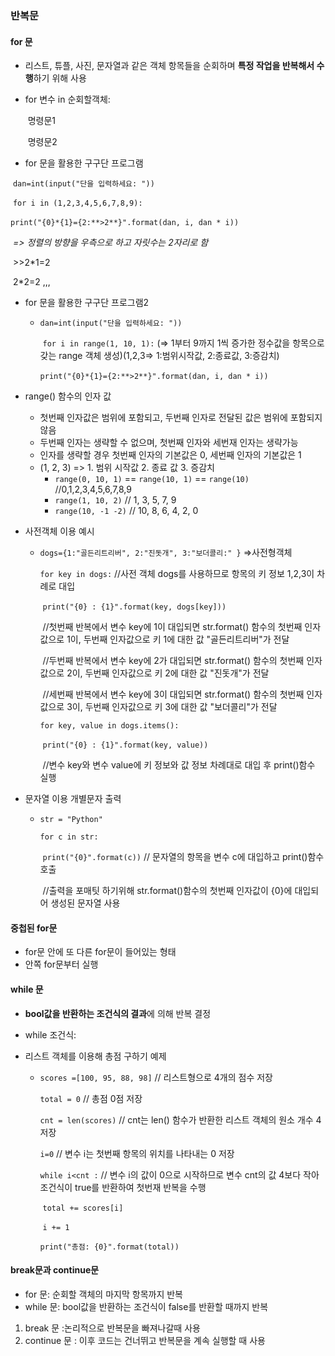 ### 반복문

#### for 문

- 리스트, 튜플, 사진, 문자열과 같은 객체 항목들을 순회하며 **특정 작업을 반복해서 수행**하기 위해 사용

- for 변수 in 순회할객체:

  ​		명령문1

  ​		명령문2

-  for 문을 활용한 구구단 프로그램

  ​	`dan=int(input("단을 입력하세요: "))`

  ​	`for i in (1,2,3,4,5,6,7,8,9):`

  ​			`print("{0}*{1}={2:**>2**}".format(dan, i, dan * i))`

  ​											*=> 정렬의 방향을 우측으로 하고 자릿수는 2자리로 함*

  ​	>>2*1=2

​				2*2=2 ,,,

- for 문을 활용한 구구단 프로그램2

  - `dan=int(input("단을 입력하세요: "))`

    ​	`for i in range(1, 10, 1):`     (=> 1부터 9까지 1씩 증가한 정수값을 항목으로 갖는 range 객체 생성)(1,2,3=> 1:범위시작값, 2:종료값, 3:증감치)

    ​			`print("{0}*{1}={2:**>2**}".format(dan, i, dan * i))`

- range() 함수의 인자 값

  - 첫번째 인자값은 범위에 포함되고, 두번째 인자로 전달된 값은 범위에 포함되지 않음
  - 두번째 인자는 생략할 수 없으며, 첫번째 인자와 세번재 인자는 생략가능
  - 인자를 생략할 경우 첫번째 인자의 기본값은 0, 세번째 인자의 기본값은 1
  - (1, 2, 3) => 1. 범위 시작값  2. 종료 값  3. 증감치
    - `range(0, 10, 1)` == `range(10, 1)` == `range(10)` //0,1,2,3,4,5,6,7,8,9
    - `range(1, 10, 2)` // 1, 3, 5, 7, 9
    - `range(10, -1 -2)` // 10, 8, 6, 4, 2, 0

- 사전객체 이용 예시

  - `dogs={1:"골든리트리버", 2:"진돗개", 3:"보더콜리:" }`   =>사전형객체

    `for key in dogs:`  //사전 객체 dogs를 사용하므로 항목의 키 정보 1,2,3이 차례로 대입

    ​		`print("{0} : {1}".format(key, dogs[key]))`

    ​			//첫번째 반복에서 변수 key에 1이 대입되면 str.format() 함수의 첫번째 인자 값으로 1이, 두번째 인자값으로 키 1에 대한 값 "골든리트리버"가 전달

    ​			//두번째 반복에서 변수 key에 2가 대입되면 str.format() 함수의 첫번째 인자 값으로 2이, 두번째 인자값으로 키 2에 대한 값 "진돗개"가 전달

    ​			//세번째 반복에서 변수 key에 3이 대입되면 str.format() 함수의 첫번째 인자 값으로 3이, 두번째 인자값으로 키 3에 대한 값 "보더콜리"가 전달

    `for key, value in dogs.items():`

    ​		`print("{0} : {1}".format(key, value))`

    ​				//변수 key와 변수 value에 키 정보와 값 정보 차례대로 대입 후 print()함수 실행

- 문자열 이용 개별문자 출력

  - `str = "Python"`

    `for c in str:`

    ​		`print("{0}".format(c))` // 문자열의 항목을 변수 c에 대입하고 print()함수 호출

    ​					//출력을 포매팃 하기위해 str.format()함수의 첫번째 인자값이 {0}에 대입되어 생성된 문자열 사용



#### 중첩된 for문

- for문 안에 또 다른 for문이 들어있는 형태
- 안쪽 for문부터 실행



#### while 문

- **bool값을 반환하는 조건식의 결과**에 의해 반복 결정

- while 조건식:

- 리스트 객체를 이용해 총점 구하기 예제

  - `scores =[100, 95, 88, 98]`  //  리스트형으로 4개의 점수 저장

    `total = 0`  // 총점 0점 저장

    `cnt = len(scores)`  //  cnt는 len() 함수가 반환한 리스트 객체의 원소 개수 4 저장

    `i=0`  //  변수 i는 첫번째 항목의 위치를 나타내는 0 저장

    `while i<cnt :`  //  변수 i의 값이 0으로 시작하므로 변수 cnt의 값 4보다 작아 조건식이 true를 반환하여 첫번재 반복을 수행

    ​		`total += scores[i]`

    ​		`i += 1`

    `print("총점: {0}".format(total))`



#### break문과 continue문

- for 문: 순회할 객체의 마지막 항목까지 반복
- while 문: bool값을 반환하는 조건식이 false를 반환할 때까지 반복

1. break 문 :논리적으로 반복문을 빠져나갈때 사용
2. continue 문 : 이후 코드는 건너뛰고 반복문을 계속 실행할 때 사용

